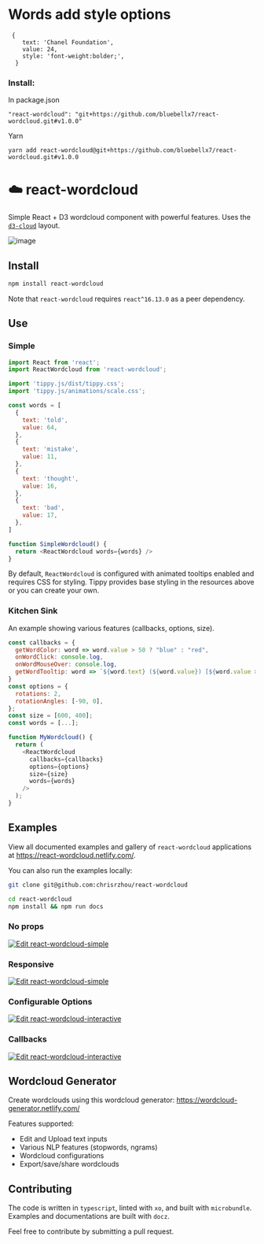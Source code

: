 # Words add style options
```
 {
    text: 'Chanel Foundation',
    value: 24,
    style: 'font-weight:bolder;',
  }
```

### Install: 

In package.json
```
"react-wordcloud": "git+https://github.com/bluebellx7/react-wordcloud.git#v1.0.0"
```

Yarn
```
yarn add react-wordcloud@git+https://github.com/bluebellx7/react-wordcloud.git#v1.0.0
```

# ☁️ react-wordcloud

Simple React + D3 wordcloud component with powerful features. Uses the [`d3-cloud`](https://github.com/jasondavies/d3-cloud) layout.

![image](/public/wordcloud.png)

## Install

```sh
npm install react-wordcloud
```

Note that `react-wordcloud` requires `react^16.13.0` as a peer dependency.

## Use

### Simple

```js
import React from 'react';
import ReactWordcloud from 'react-wordcloud';

import 'tippy.js/dist/tippy.css';
import 'tippy.js/animations/scale.css';

const words = [
  {
    text: 'told',
    value: 64,
  },
  {
    text: 'mistake',
    value: 11,
  },
  {
    text: 'thought',
    value: 16,
  },
  {
    text: 'bad',
    value: 17,
  },
]

function SimpleWordcloud() {
  return <ReactWordcloud words={words} />
}
```

By default, `ReactWordcloud` is configured with animated tooltips enabled and requires CSS for styling. Tippy provides base styling in the resources above or you can create your own.

### Kitchen Sink

An example showing various features (callbacks, options, size).

```js
const callbacks = {
  getWordColor: word => word.value > 50 ? "blue" : "red",
  onWordClick: console.log,
  onWordMouseOver: console.log,
  getWordTooltip: word => `${word.text} (${word.value}) [${word.value > 50 ? "good" : "bad"}]`,
}
const options = {
  rotations: 2,
  rotationAngles: [-90, 0],
};
const size = [600, 400];
const words = [...];

function MyWordcloud() {
  return (
    <ReactWordcloud
      callbacks={callbacks}
      options={options}
      size={size}
      words={words}
    />
  );
}
```

## Examples

View all documented examples and gallery of `react-wordcloud` applications at https://react-wordcloud.netlify.com/.

You can also run the examples locally:

```sh
git clone git@github.com:chrisrzhou/react-wordcloud

cd react-wordcloud
npm install && npm run docs
```

### No props

[![Edit react-wordcloud-simple](https://codesandbox.io/static/img/play-codesandbox.svg)](https://codesandbox.io/s/bgov9)

### Responsive

[![Edit react-wordcloud-simple](https://codesandbox.io/static/img/play-codesandbox.svg)](https://codesandbox.io/s/55sb8)

### Configurable Options

[![Edit react-wordcloud-interactive](https://codesandbox.io/static/img/play-codesandbox.svg)](https://codesandbox.io/s/fnk8w)

### Callbacks

[![Edit react-wordcloud-interactive](https://codesandbox.io/static/img/play-codesandbox.svg)](https://codesandbox.io/s/4lecp)

## Wordcloud Generator

Create wordclouds using this wordcloud generator: https://wordcloud-generator.netlify.com/

Features supported:

- Edit and Upload text inputs
- Various NLP features (stopwords, ngrams)
- Wordcloud configurations
- Export/save/share wordclouds

## Contributing

The code is written in `typescript`, linted with `xo`, and built with `microbundle`. Examples and documentations are built with `docz`.

Feel free to contribute by submitting a pull request.
